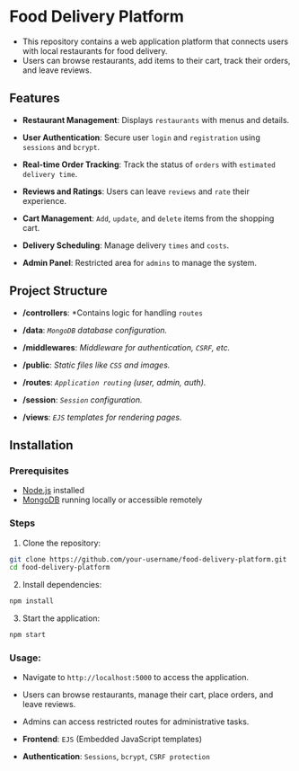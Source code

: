 # Food Delivery Platform

- This repository contains a web application platform that connects users with local restaurants for food delivery. 
- Users can browse restaurants, add items to their cart, track their orders, and leave reviews.

## Features

- **Restaurant Management**: Displays `restaurants` with menus and details.
  
- **User Authentication**: Secure user `login` and `registration` using `sessions` and `bcrypt`.
  
- **Real-time Order Tracking**: Track the status of `orders` with `estimated delivery time`.
  
- **Reviews and Ratings**: Users can leave `reviews` and `rate` their experience.
  
- **Cart Management**: `Add`, `update`, and `delete` items from the shopping cart.
  
- **Delivery Scheduling**: Manage delivery `times` and `costs`.
  
- **Admin Panel**: Restricted area for `admins` to manage the system.
  


## Project Structure

- **/controllers**:         *Contains logic for handling `routes`
  
- **/data**:                *`MongoDB` database configuration.*
  
- **/middlewares**:         *Middleware for authentication, `CSRF`, etc.*
  
- **/public**:             *Static files like `CSS` and images.*
  
- **/routes**:             *`Application routing` (user, admin, auth).*
  
- **/session**:            *`Session` configuration.*
  
- **/views**:             *`EJS` templates for rendering pages.*
  
## Installation

### Prerequisites
- [Node.js](https://nodejs.org/) installed
- [MongoDB](https://www.mongodb.com/) running locally or accessible remotely

### Steps
1. Clone the repository:
  ```bash
  git clone https://github.com/your-username/food-delivery-platform.git
  cd food-delivery-platform
  ```
2. Install dependencies:
  ```bash
  npm install
  ```
3. Start the application:
  ```bash
  npm start
  ```
### Usage:
- Navigate to `http://localhost:5000` to access the application.
  
- Users can browse restaurants, manage their cart, place orders, and leave reviews.
  
- Admins can access restricted routes for administrative tasks.
  
- **Frontend**: `EJS` (Embedded JavaScript templates)
  
- **Authentication**: `Sessions`, `bcrypt`, `CSRF protection`

